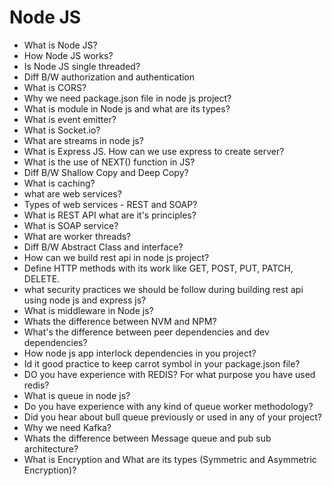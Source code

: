 Node JS
===============================================================
- What is Node JS?
- How Node JS works?
- Is Node JS single threaded?
- Diff B/W authorization and authentication
- What is CORS?
- Why we need package.json file in node js project?
- What is module in Node js and what are its types?
- What is event emitter?
- What is Socket.io?
- What are streams in node js?
- What is Express JS. How can we use express to create server?
- What is the use of NEXT() function in JS?
- Diff B/W Shallow Copy and Deep Copy?
- What is caching?
- what are web services?
- Types of web services - REST and SOAP?
- What is REST API what are it's principles?
- What is SOAP service?
- What are worker threads?
- Diff B/W Abstract Class and interface?
- How can we build rest api in node js project?
- Define HTTP methods with its work like GET, POST, PUT, PATCH, DELETE.
- what security practices we should be follow during building rest api using node js and express js?
- What is middleware in Node js?
- Whats the difference between NVM and NPM?
- What's the difference between peer dependencies and dev dependencies?
- How node js app interlock dependencies in you project?
- Id it good practice to keep carrot symbol in your package.json file?
- DO you have experience with REDIS? For what purpose you have used redis?
- What is queue in node js?
- Do you have experience with any kind of queue worker methodology?
- Did you hear about bull queue previously or used in any of your project?
- Why we need Kafka?
- Whats the difference between Message queue and pub sub architecture?
- What is Encryption and What are its types (Symmetric and Asymmetric Encryption)?
